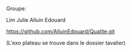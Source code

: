 Groupe:

Lim Julie
Alluin Edouard

https://github.com/AlluinEdouard/Qualite.git

(L'exo plateau se trouve dans le dossier tavalier)

